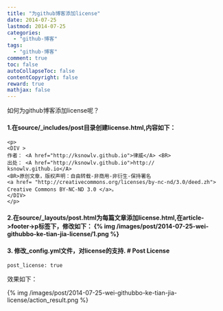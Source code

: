 ```yaml
---
title: "为github博客添加license"
date: 2014-07-25
lastmod: 2014-07-25
categories:
  - "github-博客"
tags:
  - "github-博客"
comment: true
toc: false
autoCollapseToc: false
contentCopyright: false
reward: true
mathjax: false
---
```

如何为github博客添加license呢？


#### 1.在source/_includes/post目录创建license.html,内容如下：
    <p> 
    <DIV >
    作者： <A href="http://ksnowlv.github.io">律威</A> <BR>
    出处： <A href="http://ksnowlv.github.io">http://    ksnowlv.github.io</A> 
    <BR>原创文章，版权声明：自由转载-非商用-非衍生-保持署名
    <a href= "http://creativecommons.org/licenses/by-nc-nd/3.0/deed.zh"> Creative Commons BY-NC-ND 3.0 </a>。 
    </DIV>
    </p>


#### 2.在source/_layouts/post.html为每篇文章添加license.html,在article->footer->p标签下，修改如下：  {% img /images/post/2014-07-25-wei-githubbo-ke-tian-jia-license/1.png %}

#### 3. 修改_config.yml文件，对license的支持.    # Post License
    post_license: true

效果如下：

 {% img /images/post/2014-07-25-wei-githubbo-ke-tian-jia-license/action_result.png %}